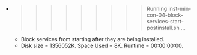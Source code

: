 * >>>>>>>>> Running inst-min-con-04-block-services-start-postinstall.sh ...
  * Block services from starting after they are being installed.
  * Disk size = 1356052K. Space Used = 8K. Runtime = 00:00:00:00.
